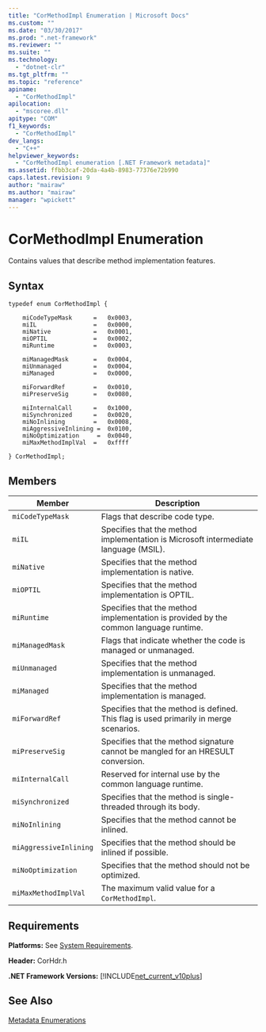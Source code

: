 ```yaml
---
title: "CorMethodImpl Enumeration | Microsoft Docs"
ms.custom: ""
ms.date: "03/30/2017"
ms.prod: ".net-framework"
ms.reviewer: ""
ms.suite: ""
ms.technology: 
  - "dotnet-clr"
ms.tgt_pltfrm: ""
ms.topic: "reference"
apiname: 
  - "CorMethodImpl"
apilocation: 
  - "mscoree.dll"
apitype: "COM"
f1_keywords: 
  - "CorMethodImpl"
dev_langs: 
  - "C++"
helpviewer_keywords: 
  - "CorMethodImpl enumeration [.NET Framework metadata]"
ms.assetid: ffbb3caf-20da-4a4b-8983-77376e72b990
caps.latest.revision: 9
author: "mairaw"
ms.author: "mairaw"
manager: "wpickett"
---
```

# CorMethodImpl Enumeration
Contains values that describe method implementation features.  
  
## Syntax  
  
```  
typedef enum CorMethodImpl {  
  
    miCodeTypeMask      =   0x0003,  
    miIL                =   0x0000,  
    miNative            =   0x0001,  
    miOPTIL             =   0x0002,  
    miRuntime           =   0x0003,  
  
    miManagedMask       =   0x0004,  
    miUnmanaged         =   0x0004,  
    miManaged           =   0x0000,  
  
    miForwardRef        =   0x0010,  
    miPreserveSig       =   0x0080,  
  
    miInternalCall      =   0x1000,  
    miSynchronized      =   0x0020,  
    miNoInlining        =   0x0008,  
    miAggressiveInlining =  0x0100,  
    miNoOptimization     =  0x0040,  
    miMaxMethodImplVal  =   0xffff  
  
} CorMethodImpl;  
```  
  
## Members  
  
|Member|Description|  
|------------|-----------------|  
|`miCodeTypeMask`|Flags that describe code type.|  
|`miIL`|Specifies that the method implementation is Microsoft intermediate language (MSIL).|  
|`miNative`|Specifies that the method implementation is native.|  
|`miOPTIL`|Specifies that the method implementation is OPTIL.|  
|`miRuntime`|Specifies that the method implementation is provided by the common language runtime.|  
|`miManagedMask`|Flags that indicate whether the code is managed or unmanaged.|  
|`miUnmanaged`|Specifies that the method implementation is unmanaged.|  
|`miManaged`|Specifies that the method implementation is managed.|  
|`miForwardRef`|Specifies that the method is defined. This flag is used primarily in merge scenarios.|  
|`miPreserveSig`|Specifies that the method signature cannot be mangled for an HRESULT conversion.|  
|`miInternalCall`|Reserved for internal use by the common language runtime.|  
|`miSynchronized`|Specifies that the method is single-threaded through its body.|  
|`miNoInlining`|Specifies that the method cannot be inlined.|  
|`miAggressiveInlining`|Specifies that the method should be inlined if possible.|  
|`miNoOptimization`|Specifies that the method should not be optimized.|  
|`miMaxMethodImplVal`|The maximum valid value for a `CorMethodImpl`.|  
  
## Requirements  
 **Platforms:** See [System Requirements](../../../../docs/framework/get-started/system-requirements.md).  
  
 **Header:** CorHdr.h  
  
 **.NET Framework Versions:** [!INCLUDE[net_current_v10plus](../../../../includes/net-current-v10plus-md.md)]  
  
## See Also  
 [Metadata Enumerations](../../../../docs/framework/unmanaged-api/metadata/metadata-enumerations.md)